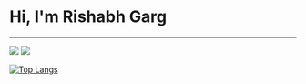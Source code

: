 # Hi, I'm Rishabh Garg

---

<img src="https://github-readme-stats.vercel.app/api?username=rishabhgargdps&count_private=true&show_icons=true&theme=ayu-mirage" />

<img src="https://github-readme-stats.vercel.app/api/wakatime?username=rishabhgargdps&count_private=true&show_icons=true&theme=ayu-mirage" />

<!-- [![Anurag's GitHub stats](https://github-readme-stats.vercel.app/api?username=rishabhgargdps&count_private=true&show_icons=true&theme=ayu-mirage)](https://github.com/anuraghazra/github-readme-stats)

[![willianrod's wakatime stats](https://github-readme-stats.vercel.app/api/wakatime?username=rishabhgargdps&count_private=true&show_icons=true&theme=ayu-mirage)](https://github.com/anuraghazra/github-readme-stats) -->

[![Top Langs](https://github-readme-stats.vercel.app/api/top-langs/?username=rishabhgargdps&langs_count=5&count_private=true&show_icons=true&theme=ayu-mirage)](https://github.com/anuraghazra/github-readme-stats)
